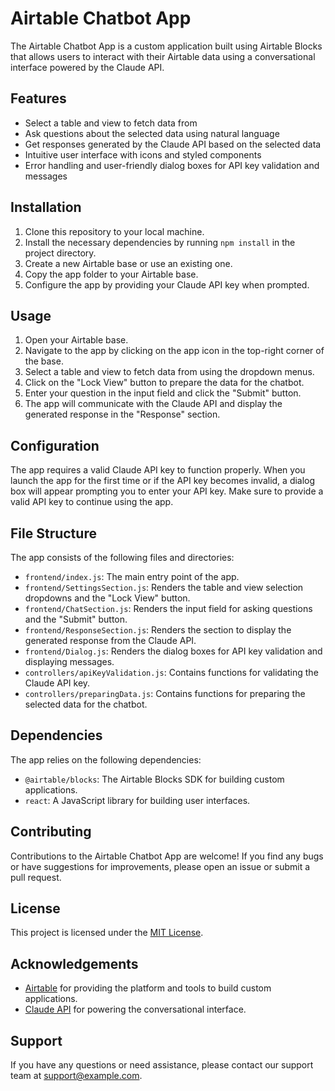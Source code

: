 # Airtable Chatbot App

The Airtable Chatbot App is a custom application built using Airtable Blocks that allows users to interact with their Airtable data using a conversational interface powered by the Claude API.

## Features

- Select a table and view to fetch data from
- Ask questions about the selected data using natural language
- Get responses generated by the Claude API based on the selected data
- Intuitive user interface with icons and styled components
- Error handling and user-friendly dialog boxes for API key validation and messages

## Installation

1. Clone this repository to your local machine.
2. Install the necessary dependencies by running `npm install` in the project directory.
3. Create a new Airtable base or use an existing one.
4. Copy the app folder to your Airtable base.
5. Configure the app by providing your Claude API key when prompted.

## Usage

1. Open your Airtable base.
2. Navigate to the app by clicking on the app icon in the top-right corner of the base.
3. Select a table and view to fetch data from using the dropdown menus.
4. Click on the "Lock View" button to prepare the data for the chatbot.
5. Enter your question in the input field and click the "Submit" button.
6. The app will communicate with the Claude API and display the generated response in the "Response" section.

## Configuration

The app requires a valid Claude API key to function properly. When you launch the app for the first time or if the API key becomes invalid, a dialog box will appear prompting you to enter your API key. Make sure to provide a valid API key to continue using the app.

## File Structure

The app consists of the following files and directories:

- `frontend/index.js`: The main entry point of the app.
- `frontend/SettingsSection.js`: Renders the table and view selection dropdowns and the "Lock View" button.
- `frontend/ChatSection.js`: Renders the input field for asking questions and the "Submit" button.
- `frontend/ResponseSection.js`: Renders the section to display the generated response from the Claude API.
- `frontend/Dialog.js`: Renders the dialog boxes for API key validation and displaying messages.
- `controllers/apiKeyValidation.js`: Contains functions for validating the Claude API key.
- `controllers/preparingData.js`: Contains functions for preparing the selected data for the chatbot.

## Dependencies

The app relies on the following dependencies:

- `@airtable/blocks`: The Airtable Blocks SDK for building custom applications.
- `react`: A JavaScript library for building user interfaces.

## Contributing

Contributions to the Airtable Chatbot App are welcome! If you find any bugs or have suggestions for improvements, please open an issue or submit a pull request.

## License

This project is licensed under the [MIT License](LICENSE).

## Acknowledgements

- [Airtable](https://airtable.com/) for providing the platform and tools to build custom applications.
- [Claude API](https://www.anthropic.com/) for powering the conversational interface.

## Support

If you have any questions or need assistance, please contact our support team at support@example.com.
